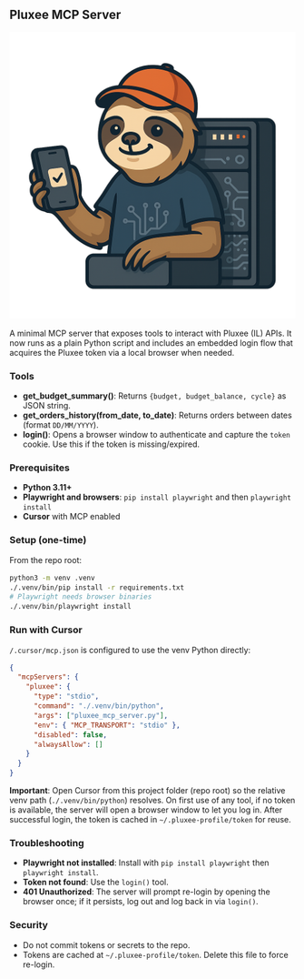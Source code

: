 ## Pluxee MCP Server

![Pluxee MCP Mascot](assets/mascot.png)

A minimal MCP server that exposes tools to interact with Pluxee (IL) APIs. It now runs as a plain Python script and includes an embedded login flow that acquires the Pluxee token via a local browser when needed.

### Tools
- **get_budget_summary()**: Returns `{budget, budget_balance, cycle}` as JSON string.
- **get_orders_history(from_date, to_date)**: Returns orders between dates (format `DD/MM/YYYY`).
- **login()**: Opens a browser window to authenticate and capture the `token` cookie. Use this if the token is missing/expired.

### Prerequisites
- **Python 3.11+**
- **Playwright and browsers**: `pip install playwright` and then `playwright install`
- **Cursor** with MCP enabled

### Setup (one-time)
From the repo root:
```bash
python3 -m venv .venv
./.venv/bin/pip install -r requirements.txt
# Playwright needs browser binaries
./.venv/bin/playwright install
```

### Run with Cursor
`/.cursor/mcp.json` is configured to use the venv Python directly:
```json
{
  "mcpServers": {
    "pluxee": {
      "type": "stdio",
      "command": "./.venv/bin/python",
      "args": ["pluxee_mcp_server.py"],
      "env": { "MCP_TRANSPORT": "stdio" },
      "disabled": false,
      "alwaysAllow": []
    }
  }
}
```
**Important**: Open Cursor from this project folder (repo root) so the relative venv path (`./.venv/bin/python`) resolves. On first use of any tool, if no token is available, the server will open a browser window to let you log in. After successful login, the token is cached in `~/.pluxee-profile/token` for reuse.

### Troubleshooting
- **Playwright not installed**: Install with `pip install playwright` then `playwright install`.
- **Token not found**: Use the `login()` tool.
- **401 Unauthorized**: The server will prompt re-login by opening the browser once; if it persists, log out and log back in via `login()`.

### Security
- Do not commit tokens or secrets to the repo.
- Tokens are cached at `~/.pluxee-profile/token`. Delete this file to force re-login. 
